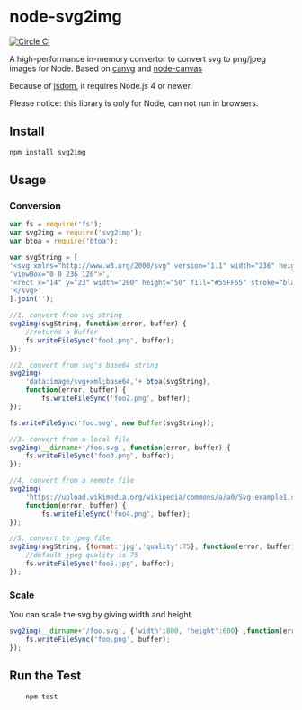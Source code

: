 # node-svg2img

[![Circle CI](https://circleci.com/gh/FuZhenn/node-svg2img.svg?style=svg)](https://circleci.com/gh/FuZhenn/node-svg2img)

A high-performance in-memory convertor to convert svg to png/jpeg images for Node.
Based on [canvg](https://github.com/gabelerner/canvg) and [node-canvas](https://github.com/Automattic/node-canvas)

Because of [jsdom](https://github.com/tmpvar/jsdom), it requires Node.js 4 or newer.

Please notice: this library is only for Node, can not run in browsers.

## Install

```bash
npm install svg2img
```

## Usage
### Conversion
```javascript
var fs = require('fs');
var svg2img = require('svg2img');
var btoa = require('btoa');

var svgString = [
'<svg xmlns="http://www.w3.org/2000/svg" version="1.1" width="236" height="120" ',
'viewBox="0 0 236 120">',
'<rect x="14" y="23" width="200" height="50" fill="#55FF55" stroke="black" stroke-width="1" />',
'</svg>'
].join('');

//1. convert from svg string
svg2img(svgString, function(error, buffer) {
    //returns a Buffer
    fs.writeFileSync('foo1.png', buffer);
});

//2. convert from svg's base64 string
svg2img(
    'data:image/svg+xml;base64,'+ btoa(svgString), 
    function(error, buffer) {
        fs.writeFileSync('foo2.png', buffer);
});

fs.writeFileSync('foo.svg', new Buffer(svgString));

//3. convert from a local file
svg2img(__dirname+'/foo.svg', function(error, buffer) {
    fs.writeFileSync('foo3.png', buffer);
});

//4. convert from a remote file
svg2img(
    'https://upload.wikimedia.org/wikipedia/commons/a/a0/Svg_example1.svg', 
    function(error, buffer) {
        fs.writeFileSync('foo4.png', buffer);
});

//5. convert to jpeg file
svg2img(svgString, {format:'jpg','quality':75}, function(error, buffer) {
    //default jpeg quality is 75
    fs.writeFileSync('foo5.jpg', buffer);
});
```

### Scale
You can scale the svg by giving width and height.
```javascript
svg2img(__dirname+'/foo.svg', {'width':800, 'height':600} ,function(error, buffer) {
    fs.writeFileSync('foo.png', buffer);
});
```

## Run the Test
```bash
    npm test
```

